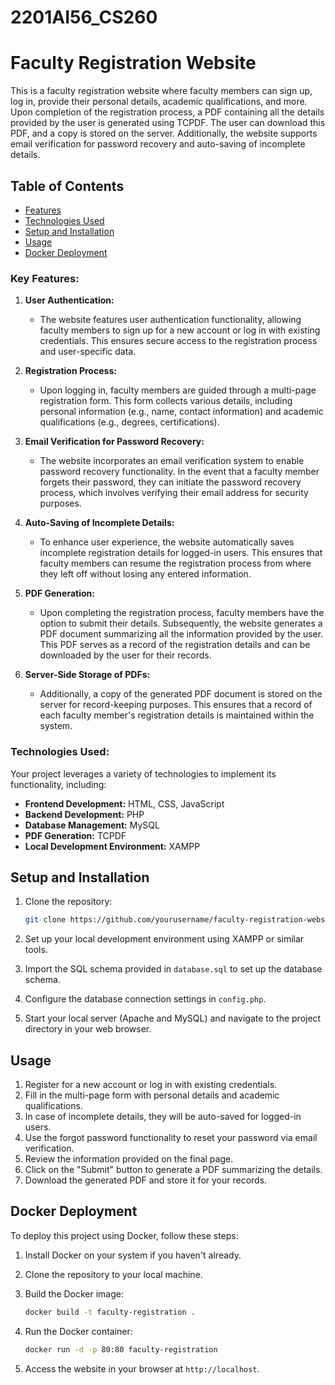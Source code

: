 # 2201AI56_CS260

# Faculty Registration Website

This is a faculty registration website where faculty members can sign up, log in, provide their personal details, academic qualifications, and more. Upon completion of the registration process, a PDF containing all the details provided by the user is generated using TCPDF. The user can download this PDF, and a copy is stored on the server. Additionally, the website supports email verification for password recovery and auto-saving of incomplete details.

## Table of Contents

- [Features](#key-features)
- [Technologies Used](#technologies-used)
- [Setup and Installation](#setup-and-installation)
- [Usage](#usage)
- [Docker Deployment](#docker-deployment)

### Key Features:
1. **User Authentication:**
   - The website features user authentication functionality, allowing faculty members to sign up for a new account or log in with existing credentials. This ensures secure access to the registration process and user-specific data.

2. **Registration Process:**
   - Upon logging in, faculty members are guided through a multi-page registration form. This form collects various details, including personal information (e.g., name, contact information) and academic qualifications (e.g., degrees, certifications).

3. **Email Verification for Password Recovery:**
   - The website incorporates an email verification system to enable password recovery functionality. In the event that a faculty member forgets their password, they can initiate the password recovery process, which involves verifying their email address for security purposes.

4. **Auto-Saving of Incomplete Details:**
   - To enhance user experience, the website automatically saves incomplete registration details for logged-in users. This ensures that faculty members can resume the registration process from where they left off without losing any entered information.

5. **PDF Generation:**
   - Upon completing the registration process, faculty members have the option to submit their details. Subsequently, the website generates a PDF document summarizing all the information provided by the user. This PDF serves as a record of the registration details and can be downloaded by the user for their records.

6. **Server-Side Storage of PDFs:**
   - Additionally, a copy of the generated PDF document is stored on the server for record-keeping purposes. This ensures that a record of each faculty member's registration details is maintained within the system.

### Technologies Used:
Your project leverages a variety of technologies to implement its functionality, including:

- **Frontend Development:** HTML, CSS, JavaScript
- **Backend Development:** PHP
- **Database Management:** MySQL
- **PDF Generation:** TCPDF
- **Local Development Environment:** XAMPP

## Setup and Installation

1. Clone the repository:

   ```bash
   git clone https://github.com/yourusername/faculty-registration-website.git
   ```

2. Set up your local development environment using XAMPP or similar tools.
3. Import the SQL schema provided in `database.sql` to set up the database schema.
4. Configure the database connection settings in `config.php`.
5. Start your local server (Apache and MySQL) and navigate to the project directory in your web browser.

## Usage

1. Register for a new account or log in with existing credentials.
2. Fill in the multi-page form with personal details and academic qualifications.
3. In case of incomplete details, they will be auto-saved for logged-in users.
4. Use the forgot password functionality to reset your password via email verification.
5. Review the information provided on the final page.
6. Click on the "Submit" button to generate a PDF summarizing the details.
7. Download the generated PDF and store it for your records.

## Docker Deployment

To deploy this project using Docker, follow these steps:

1. Install Docker on your system if you haven't already.
2. Clone the repository to your local machine.
3. Build the Docker image:

   ```bash
   docker build -t faculty-registration .
   ```

4. Run the Docker container:

   ```bash
   docker run -d -p 80:80 faculty-registration
   ```

5. Access the website in your browser at `http://localhost`.

